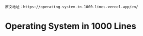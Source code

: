 ```md
原文地址：https://operating-system-in-1000-lines.vercel.app/en/
```

# Operating System in 1000 Lines
